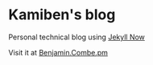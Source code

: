 # Kamiben's blog

Personal technical blog using [Jekyll Now](https://github.com/barryclark/jekyll-now)

Visit it at [Benjamin.Combe.pm](http://benjamin.combe.pm)
